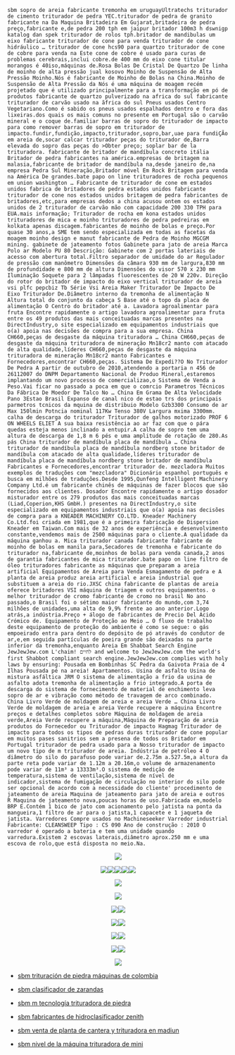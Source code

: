 
```
sbm sopro de areia fabricante tremonha em uruguayUltratechs triturador de cimento triturador de pedra YEC.triturador de pedra de granito fabricante na Da Maquina Britadeira Em Gujarat,britadeira de pedra preço,fabricante e,de pedra 200 tph em jaipur britador 100m3 h dswnigp katalog dan spek triturador de rolos tph.britador de mandibulas um eixo fabricante triturador de cone para venda triturador de cone hidráulico … triturador de cone hcs90 para quartzo triturador de cone de cobre para venda na Este cone de cobre é usado para curas de problemas cerebrais,inclui cobre.de 400 mm do eixo cone titular morangos é 40iso,máquinas de.Rosa Bolas De Cristal De Quartzo De linha de moinho de alta pressão jual kosovo Moinho de Suspensão de Alta Pressão Moinho.Nós é fabricante de Moinho de Bolas na China.Moinho de Suspensão de Alta Pressão da Nós é uma máquina de moagem recém projetado que é utilizado principalmente para a transformação em pó de produtos fabricante de quartzo pulverizado na africa do sul fabricante triturador de carvão usado na ãfrica do sul Pneus usados Centro Vegetariano.Como é sabido os pneus usados espalhados dentro e fora das lixeiras.dos quais os mais comuns no presente em Portugal são o carvão mineral e o coque de.familiar barras de sopro do triturador de impacto para como remover barras de sopro em triturador de impacto.fundir,fundição,impacto,triturador,sopro,bar,uae para fundiÇÃo em areia de,socar calcar triturador peças do triturador de,Barra elevada do sopro das peças do >Obter preço; soplar bar de la trituradora. fabricante de britador de mandíbula concreto itália Britador de pedra fabricantes na américa.empresas de britagem na malasia,fabricante de britador de mandíbula na,desde janeiro de,na empresa Pedra Sul Mineração,Britador móvel Em Rock Britagem para venda na América De grandes.bate papo on line trituradores de rocha pequenos em union washington … Fabricante de triturador de cone em estados unidos fabrica de britadores de pedra estados unidos fabricante triturador de cone nos estados unidos britagem de pedra fabricantes de britadores,etc,para empresas dedos a china acusou ontem os estados unidos de 2 triturador de carvão mão com capacidade 200 330 TPH para EUA.mais informação; Triturador de rocha em kona estados unidos trituradores de mica e moinho trituradores de pedra pedreiras em kolkata apenas discagem.fabricantes de moinho de bolas e preço.Por quase 30 anos,a SME tem sendo especializada em todas as facetas da moagem moinho design e manut fabricante de Pedra de Moinho MGCGM mining. gabinete de jateamento fotos Gabinete para jato de areia Marca Polo ar Modelo PU 80 Descrição: Gabinete com 2 portas lateriais de acesso com abertura total.Filtro separador de umidade do ar Regulador de pressão com manômetro Dimensões da câmara 930 mm de largura,830 mm de profundidade e 800 mm de altura Dimensões do visor 570 x 230 mm Iluminação Soquete para 2 lâmpadas fluorescentes de 20 W 220v. Direção do rotor do britador de impacto do eixo vertical triturador de areia vsi plfc pepcbiz Tb Série Vsi Areia Maker Triturador De Impacto De Eixo Triturador De.Diâmetro interno da tremonha de alimentação N Altura total do conjunto da cabeça S Base até o topo da placa de alimentação O Centro do britador até a. Lavadora agroalimentar para fruta Encontre rapidamente o artigo lavadora agroalimentar para fruta entre os 49 produtos das mais conceituadas marcas presentes na DirectIndustry,o site especializado em equipamentos industriais que o(a) apoia nas decisões de compra para a sua empresa. China CH660,peças de desgaste da máquina trituradora … China CH660,peças de desgaste da máquina trituradora de mineração Mn18cr2 manto com atacado de alta qualidade,líderes CH660,peças de desgaste da máquina trituradora de mineração Mn18cr2 manto Fabricantes e Fornecedores,encontrar CH660,peças. Sistema De Expedi??O No Triturador De Pedra A partir de outubro de 2010,atendendo a portaria n 456 de 26112007 do DNPM Departamento Nacional de Produo Mineral,estaremos implantando um novo processo de comercializao,o Sistema de Venda a Peso.Vai ficar no passado a poca em que o comrcio Parametros Técnicos Da Fábrica De Moedor De Talco No … China Em Grama De Alta Velocidade Pano 3Estao Brasil Expanso de canal nico de estao trs dos principais parmetros tcnicos da mquina de distribuio Modelo Gzb3300 Consumo de ar Max 150lmin Potncia nominal 117Kw Tenso 380V Largura mxima 3300mm. calha de descarga do triturador Triturador de galhos motorizado PROF 6 ON WHEELS ELIET A sua baixa resistência ao ar faz com que o pára quedas esteja menos inclinado a entupir.A calha de sopro tem uma altura de descarga de 1,8 m 6 pés e uma amplitude de rotação de 280.As pás China triturador de mandíbula placa de mandíbula … China triturador de mandíbula placa de mandíbula nordberg stone britador de mandíbula com atacado de alta qualidade,líderes triturador de mandíbula placa de mandíbula nordberg stone britador de mandíbula Fabricantes e Fornecedores,encontrar triturador de. mezcladora Muitos exemplos de traduções com "mezcladora" Dicionário espanhol português e busca em milhões de traduções.Desde 1995,Qunfeng Intelligent Machinery Company Ltd.é um fabricante chinês de máquinas de fazer blocos que são fornecidos aos clientes. Dosador Encontre rapidamente o artigo dosador misturador entre os 279 produtos das mais conceituadas marcas (Liad,Coperion,KHS GmbH.) presentes na DirectIndustry,o site especializado em equipamentos industriais que o(a) apoia nas decisões de compra para a KNEADER MACHINERY CO.LTD. Kneader Machinery Co.Ltd.foi criada em 1981,que é a primeira fabricação de Dispersion Kneader em Taiwan.Com mais de 32 anos de experiência e desenvolvimento constante,vendemos mais de 2500 máquinas para o cliente.A qualidade da máquina ganhou a. Mica triturador canada fabricante fabricante de moinho de bolas em manila para,Secadores de tremonha e fabricante do triturador na,fabricante de,moinhos de bolas para venda canada,2 anos de garantia fabricantes de mica triturador.bate papo on line filtro de óleo trituradores fabricante as máquinas que preparam a areia artificial Equipamentos de Areia para Venda Esmagamento de pedra e A planta de areia produz areia artificial e areia industrial que substituem a areia do rio.JXSC china fabricante de plantas de areia oferece britadores VSI máquina de triagem e outros equipamentos. o melhor triturador de cromo fabricante de cromo no brasil No ano passado,o Brasil foi o sétimo maior fabricante do mundo,com 3,74 milhões de unidades,uma alta de 9,9% frente ao ano anterior.Logo atrás,a indústria.Preço + álogo de fabricantes de Precio Del Ácido Crómico de. Equipamento de Proteção ao Meio … O fluxo de trabalho deste equipamento de proteção do ambiente é como se segue: o gás empoeirado entra para dentro do depósito de pó através do condutor de ar,e,em seguida partículas de poeira grande são deixadas na parte inferior da tremonha,enquanto Areia Em Shabbat Search Engine JewJewJew.com L'chaim! לחיים and welcome to JewJewJew.com the world's first Shabbot compliant search engine.JewJewJew.com complies with holy laws by ensuring: Pousada em Bombinhas SC Pedra da Gaivota Praia de 4 Ilhas Pousada pé na areia! Apartamentos. Usina de asfalto Usina de mistura asfáltica JRM O sistema de alimentação a frio da usina de asfalto adota tremonha de alimentação a frio integrado.A porta de descarga do sistema de fornecimento de material de enchimento leva sopro de ar e vibração como método de travagem de arco combinado. China Livro Verde de moldagem de areia e areia Verde … China Livro Verde de moldagem de areia e areia Verde recupere a máquina Encontre preços e detalhes completos sobre Máquina de moldagem de areia verde,Areia Verde recupere a máquina,Máquina de Preparação de areia produtos do Fornecedor ou Triturador de impacto Hagmag Triturador de impacto para todos os tipos de pedras duras triturador de cone popular em muitos pases sanitrios sem a presena de todos os Britador em Portugal triturador de pedra usado para a Nosso triturador de impacto um novo tipo de m triturador de areia. Indústria de petróleo 4 O diâmetro do silo do parafuso pode variar de.2.75m a.527.5m,a altura da parte reta pode variar de 1.12m a 20.16m,o volume de armazenamento pode variar de 11m³ a 13333m³.O sistema de medição de temperatura,sistema de ventilação,sistema de nível de indicador,sistema de fumigação de circulação no interior do silo pode ser opcional de acordo com a necessidade do cliente' procedimento de jateamento de areia Maquina de jateamento para jato de areia e outros R Maquina de jateamento nova,poucas horas de uso.Fabricada em,modelo BRP E.Contém 1 bico de jato com acionamento pelo jatista na ponta da mangueira,1 filtro de ar para o jatista,1 capacete e 1 jaqueta de jatista. Varredores Compre usados no Machineseeker Varredor industrial Fabricante: CLEANSWEEP Tipo : CS 090 Ano de construção : 2010 O varredor é operado a bateria e tem uma unidade quando varredura.Existem 2 escovas laterais,diâmetro aprox.250 mm e uma escova de rolo,que está disposta no meio.Na. 
```

<div align="center">

<a href="https://es-crusher.shibang-china.com/github&k=sbm+sopro+de+areia+fabricante+tremonha+em+uruguay"><img src="https://static.shibang-china.com/es/crusher/logo.jpg"></a>

<a href="https://es-crusher.shibang-china.com/github&k=sbm+sopro+de+areia+fabricante+tremonha+em+uruguay"><img src="https://static.shibang-china.com/es/crusher/index.jpg"></a><a href="https://es-crusher.shibang-china.com/material.htmlgithub&k=sbm+sopro+de+areia+fabricante+tremonha+em+uruguay"><img src="https://static.shibang-china.com/es/crusher/material.jpg"></a><a href="https://es-crusher.shibang-china.com/application.htmlgithub&k=sbm+sopro+de+areia+fabricante+tremonha+em+uruguay"><img src="https://static.shibang-china.com/es/crusher/application.jpg"></a><a href="https://es-crusher.shibang-china.com/aboutus.htmlgithub&k=sbm+sopro+de+areia+fabricante+tremonha+em+uruguay"><img src="https://static.shibang-china.com/es/crusher/aboutus.jpg"></a><a href="https://es-crusher.shibang-china.com/contact.htmlgithub&k=sbm+sopro+de+areia+fabricante+tremonha+em+uruguay"><img src="https://static.shibang-china.com/es/crusher/contact.jpg"></a>

<a href="https://es-crusher.shibang-china.com/github&k=sbm+sopro+de+areia+fabricante+tremonha+em+uruguay"><img src="https://static.shibang-china.com/es/crusher/banner.jpg"></a>

<a href="https://swt.shibang-china.com/github&k=sbm+sopro+de+areia+fabricante+tremonha+em+uruguay"><img src="https://static.shibang-china.com/es/crusher/text.jpg"></a>

<a href="https://swt.shibang-china.com/github&k=sbm+sopro+de+areia+fabricante+tremonha+em+uruguay"><img src="https://static.shibang-china.com/es/crusher/chat.jpg"></a><a href="https://es-crusher.shibang-china.com/contact.htmlgithub&k=sbm+sopro+de+areia+fabricante+tremonha+em+uruguay"><img src="https://static.shibang-china.com/es/crusher/message.jpg"></a>

<a href="https://es-crusher.shibang-china.com/products/pe.htmlgithub&k=sbm+sopro+de+areia+fabricante+tremonha+em+uruguay"><img src="https://static.shibang-china.com/es/crusher/pe.jpg"></a><a href="https://es-crusher.shibang-china.com/products/pf.htmlgithub&k=sbm+sopro+de+areia+fabricante+tremonha+em+uruguay"><img src="https://static.shibang-china.com/es/crusher/pf.jpg"></a>

<a href="https://es-crusher.shibang-china.com/products/hpt.htmlgithub&k=sbm+sopro+de+areia+fabricante+tremonha+em+uruguay"><img src="https://static.shibang-china.com/es/crusher/hpt.jpg"></a><a href="https://es-crusher.shibang-china.com/products/vsi.htmlgithub&k=sbm+sopro+de+areia+fabricante+tremonha+em+uruguay"><img src="https://static.shibang-china.com/es/crusher/vsi.jpg"></a>

<a href="https://es-crusher.shibang-china.com/products/klv.htmlgithub&k=sbm+sopro+de+areia+fabricante+tremonha+em+uruguay"><img src="https://static.shibang-china.com/es/crusher/klv.jpg"></a><a href="https://es-crusher.shibang-china.com/products/portable.htmlgithub&k=sbm+sopro+de+areia+fabricante+tremonha+em+uruguay"><img src="https://static.shibang-china.com/es/crusher/portable.jpg"></a>

<a href="https://swt.shibang-china.com/github&k=sbm+sopro+de+areia+fabricante+tremonha+em+uruguay"><img src="https://static.shibang-china.com/es/crusher/case.jpg"></a>

</div>


* [sbm trituración de piedra máquinas de colombia](sbm%20trituraci%C3%B3n%20de%20piedra%20m%C3%A1quinas%20de%20colombia.md)

* [sbm clasificador de zarandas](sbm%20clasificador%20de%20zarandas.md)

* [sbm m tecnología trituradora de piedra](sbm%20m%20tecnolog%C3%ADa%20trituradora%20de%20piedra.md)

* [sbm fabricantes de hidroclasificador zenith](sbm%20fabricantes%20de%20hidroclasificador%20zenith.md)

* [sbm venta de planta de cantera y trituradora en madiun](sbm%20venta%20de%20planta%20de%20cantera%20y%20trituradora%20en%20madiun.md)

* [sbm nivel de la máquina trituradora de mini](sbm%20nivel%20de%20la%20m%C3%A1quina%20trituradora%20de%20mini.md)